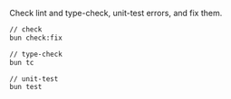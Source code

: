 Check lint and type-check, unit-test errors, and fix them.

```sh
// check
bun check:fix

// type-check
bun tc

// unit-test
bun test
```
